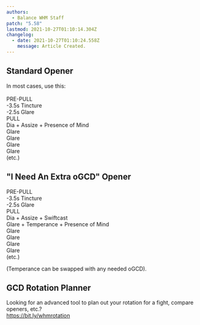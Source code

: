 ```yaml
---
authors:
  - Balance WHM Staff
patch: "5.58"
lastmod: 2021-10-27T01:10:14.304Z
changelog:
  - date: 2021-10-27T01:10:24.558Z
    message: Article Created.
---
```

## Standard Opener

In most cases, use this:\
\
PRE-PULL\
-3.5s Tincture\
-2.5s Glare\
PULL\
Dia + Assize + Presence of Mind\
Glare\
Glare\
Glare\
Glare\
(etc.)  

## "I Need An Extra oGCD" Opener

PRE-PULL\
-3.5s Tincture\
-2.5s Glare\
PULL\
Dia + Assize + Swiftcast\
Glare + Temperance + Presence of Mind\
Glare\
Glare\
Glare\
Glare\
(etc.)

(Temperance can be swapped with any needed oGCD).

## GCD Rotation Planner

Looking for an advanced tool to plan out your rotation for a fight, compare openers, etc.?\
<https://bit.ly/whmrotation>